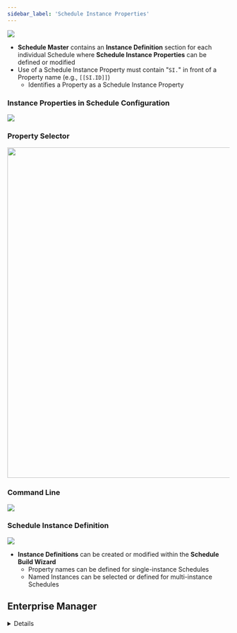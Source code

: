 ```yaml
---
sidebar_label: 'Schedule Instance Properties'
---
```


![](../static/imgbasic/SI_Master.png)

* **Schedule Master** contains an **Instance Definition** section for each individual Schedule where **Schedule Instance Properties** can be defined or modified
* Use of a Schedule Instance Property must contain "```SI.```" in front of a Property name (e.g., ```[[SI.ID]]```)  
    * Identifies a Property as a Schedule Instance Property

### Instance Properties in Schedule Configuration

![](../static/imgbasic/SI_Definition.png)

### Property Selector

<img src="imgbasic/SI_PropertySelector.png" width="750"/>

### Command Line

![](../static/imgbasic/SI_CommandLine.png)

### Schedule Instance Definition

![](../static/imgbasic/342.png)

* **Instance Definitions** can be created or modified within the **Schedule Build Wizard**
    * Property names can be defined for single-instance Schedules
    * Named Instances can be selected or defined for multi-instance Schedules



## Enterprise Manager

<details>

* **Schedule Master** contains an **Instance Definition** tab for each individual Schedule where **Schedule Instance Properties** can be defined or modified

#### Schedule Instance Definition

![](../static/imgbasic/340.png)

#### Command Line Syntax

![](../static/imgbasic/341.png)

</details>
